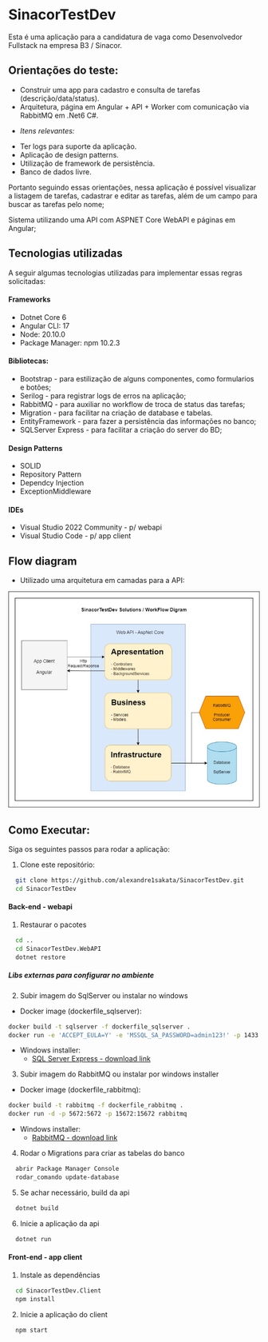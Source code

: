# SinacorTestDev
Esta é uma aplicação para a candidatura de vaga como Desenvolvedor Fullstack na empresa B3 / Sinacor.

## Orientações do teste:
- Construir uma app para cadastro e consulta de tarefas (descrição/data/status).
- Arquitetura, página em Angular + API +  Worker com comunicação via RabbitMQ em .Net6  C#.
* _Itens relevantes:_
- Ter logs para suporte da aplicação.
- Aplicação de design patterns.
- Utilização de framework de persistência.
- Banco de dados livre.

Portanto seguindo essas orientações, nessa aplicação é possível visualizar a listagem de tarefas, cadastrar e editar as tarefas, além de um campo para buscar as tarefas pelo nome;

Sistema utilizando uma API com ASPNET Core WebAPI e páginas em Angular;

## Tecnologias utilizadas
A seguir algumas tecnologias utilizadas para implementar essas regras solicitadas:

#### Frameworks
- Dotnet Core 6
- Angular CLI: 17
- Node: 20.10.0
- Package Manager: npm 10.2.3

#### Bibliotecas:
- Bootstrap - para estilização de alguns componentes, como formularios e botões;
- Serilog - para registrar logs de erros na aplicação;
- RabbitMQ - para auxiliar no workflow de troca de status das tarefas;
- Migration - para facilitar na criação de database e tabelas.
- EntityFramework - para fazer a persistência das informações no banco;
- SQLServer Express - para facilitar a criação do server do BD;

#### Design Patterns
- SOLID
- Repository Pattern
- Dependcy Injection
- ExceptionMiddleware

#### IDEs
- Visual Studio 2022 Community - p/ webapi
- Visual Studio Code - p/ app client

## Flow diagram
- Utilizado uma arquitetura em camadas para a API:

![ProjectDiagram](./Resources/ImagesReadme/SinacorTestDev_Diagram.jpg)

## Como Executar:

Siga os seguintes passos para rodar a aplicação:

1. Clone este repositório:

```bash
  git clone https://github.com/alexandre1sakata/SinacorTestDev.git
  cd SinacorTestDev

```

#### Back-end - webapi

1. Restaurar o pacotes
```bash
  cd ..
  cd SinacorTestDev.WebAPI
  dotnet restore
```

##### *Libs externas para configurar no ambiente*

2. Subir imagem do SqlServer ou instalar no windows
- Docker image (dockerfile_sqlserver):
 ```bash
docker build -t sqlserver -f dockerfile_sqlserver .
docker run -e 'ACCEPT_EULA=Y' -e 'MSSQL_SA_PASSWORD=admin123!' -p 1433:1433 -d sqlserver
 ```

- Windows installer:
    - [SQL Server Express - download link](https://www.microsoft.com/pt-br/sql-server/sql-server-downloads)

3. Subir imagem do RabbitMQ ou instalar por windows installer

- Docker image (dockerfile_rabbitmq):
```bash
docker build -t rabbitmq -f dockerfile_rabbitmq .
docker run -d -p 5672:5672 -p 15672:15672 rabbitmq
```

- Windows installer:
    - [RabbitMQ - download link](https://www.rabbitmq.com/download.html)

4. Rodar o Migrations para criar as tabelas do banco
```bash
  abrir Package Manager Console
  rodar_comando update-database
```

5. Se achar necessário, build da api
```bash
  dotnet build
```

6. Inicie a aplicação da api
```bash
  dotnet run
```

#### Front-end - app client

1. Instale as dependências
```bash
  cd SinacorTestDev.Client
  npm install
```

2. Inicie a aplicação do client
```bash
  npm start
```
